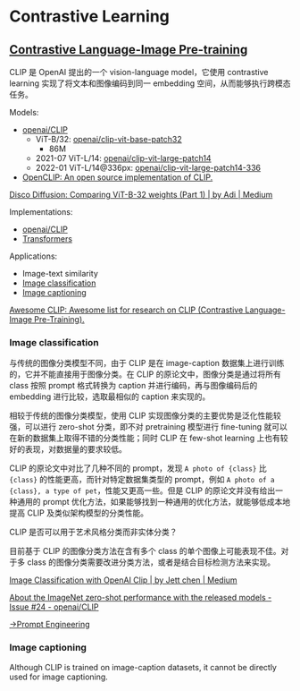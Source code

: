 # Contrastive Learning
## [Contrastive Language-Image Pre-training](https://github.com/openai/CLIP)
CLIP 是 OpenAI 提出的一个 vision-language model，它使用 contrastive learning 实现了将文本和图像编码到同一 embedding 空间，从而能够执行跨模态任务。

Models:
- [openai/CLIP](https://github.com/openai/CLIP)
  - ViT-B/32: [openai/clip-vit-base-patch32](https://huggingface.co/openai/clip-vit-base-patch32)
    - 86M
  - 2021-07 ViT-L/14: [openai/clip-vit-large-patch14](https://huggingface.co/openai/clip-vit-large-patch14)
  - 2022-01 ViT-L/14@336px: [openai/clip-vit-large-patch14-336](https://huggingface.co/openai/clip-vit-large-patch14-336)
- [OpenCLIP: An open source implementation of CLIP.](https://github.com/mlfoundations/open_clip)

[Disco Diffusion: Comparing ViT-B-32 weights (Part 1) | by Adi | Medium](https://medium.com/@soapsudtycoon/disco-diffusion-comparing-vit-b-32-weights-4055dfb10df8)

Implementations:
- [openai/CLIP](https://github.com/openai/CLIP)
- [Transformers](https://huggingface.co/docs/transformers/model_doc/clip)

Applications:
- Image-text similarity
- [Image classification](#image-classification)
- [Image captioning](#image-captioning)

[Awesome CLIP: Awesome list for research on CLIP (Contrastive Language-Image Pre-Training).](https://github.com/yzhuoning/Awesome-CLIP)

### Image classification
与传统的图像分类模型不同，由于 CLIP 是在 image-caption 数据集上进行训练的，它并不能直接用于图像分类。在 CLIP 的原论文中，图像分类是通过将所有 class 按照 prompt 格式转换为 caption 并进行编码，再与图像编码后的 embedding 进行比较，选取最相似的 caption 来实现的。

相较于传统的图像分类模型，使用 CLIP 实现图像分类的主要优势是泛化性能较强，可以进行 zero-shot 分类，即不对 pretraining 模型进行 fine-tuning 就可以在新的数据集上取得不错的分类性能；同时 CLIP 在 few-shot learning 上也有较好的表现，对数据量的要求较低。

CLIP 的原论文中对比了几种不同的 prompt，发现 `A photo of {class}` 比 `{class}` 的性能更高，而针对特定数据集类型的 prompt，例如 `A photo of a {class}, a type of pet`，性能又更高一些。但是 CLIP 的原论文并没有给出一种通用的 prompt 优化方法，如果能够找到一种通用的优化方法，就能够低成本地提高 CLIP 及类似架构模型的分类性能。

CLIP 是否可以用于艺术风格分类而非实体分类？

目前基于 CLIP 的图像分类方法在含有多个 class 的单个图像上可能表现不佳。对于多 class 的图像分类需要改进分类方法，或者是结合目标检测方法来实现。

[Image Classification with OpenAI Clip | by Jett chen | Medium](https://medium.com/@JettChenT/image-classification-with-openai-clip-3ab5f1c23e35)

[About the ImageNet zero-shot performance with the released models - Issue #24 - openai/CLIP](https://github.com/openai/CLIP/issues/24)

[→Prompt Engineering](../Prompt/README.md)

### Image captioning
Although CLIP is trained on image-caption datasets, it cannot be directly used for image captioning.